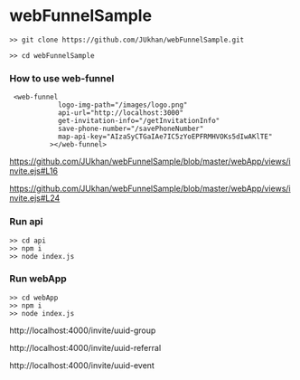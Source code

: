 # webFunnelSample

```
>> git clone https://github.com/JUkhan/webFunnelSample.git

>> cd webFunnelSample
```

### How to use web-funnel

```
 <web-funnel
            logo-img-path="/images/logo.png"
            api-url="http://localhost:3000"
            get-invitation-info="/getInvitationInfo"
            save-phone-number="/savePhoneNumber"
            map-api-key="AIzaSyCTGaIAe7IC5zYoEPFRMHVOKs5dIwAKlTE"
          ></web-funnel>
```

https://github.com/JUkhan/webFunnelSample/blob/master/webApp/views/invite.ejs#L16

https://github.com/JUkhan/webFunnelSample/blob/master/webApp/views/invite.ejs#L24

### Run api

```
>> cd api
>> npm i
>> node index.js
```

### Run webApp

```
>> cd webApp
>> npm i
>> node index.js
```

http://localhost:4000/invite/uuid-group

http://localhost:4000/invite/uuid-referral

http://localhost:4000/invite/uuid-event
